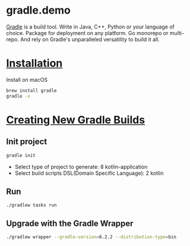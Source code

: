 # gradle.demo
[Gradle](https://gradle.org/) is a build tool. Write in Java, C++, Python or your language of choice. Package for deployment on any platform. Go monorepo or multi-repo. And rely on Gradle's unparalleled versatility to build it all.


# [Installation](https://gradle.org/install/)
Install on macOS
```bash
brew install gradle
gradle -v
```
# [Creating New Gradle Builds](https://guides.gradle.org/creating-new-gradle-builds/)

## Init project
```bash
gradle init
```
* Select type of project to generate: 8 kotlin-application
* Select build scripts DSL(Domain Specific Language): 2 kotlin  

## Run
```
./gradlew tasks run
```

## Upgrade with the Gradle Wrapper
```bash
./gradlew wrapper --gradle-version=6.2.2 --distribution-type=bin
```
